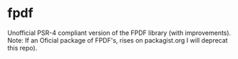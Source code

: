 # fpdf
Unofficial PSR-4 compliant version of the FPDF library (with improvements). Note: If an Oficial package of FPDF's, rises on packagist.org I will deprecat this repo).
